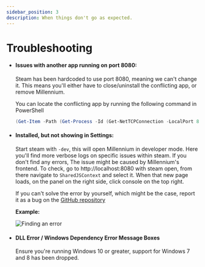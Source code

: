 ```yaml
---
sidebar_position: 3
description: When things don't go as expected.
---
```


# Troubleshooting

- #### Issues with another app running on port 8080: 
  Steam has been hardcoded to use port 8080, meaning we can't change it. This means you'll either have to close/uninstall the conflicting app, or remove Millennium.

  You can locate the conflicting app by running the following command in PowerShell
  ```powershell
  (Get-Item -Path (Get-Process -Id (Get-NetTCPConnection -LocalPort 8080 -State Listen).OwningProcess).Path).FullName
  ```

- #### Installed, but not showing in Settings: 

  Start steam with `-dev`, this will open Millennium in developer mode. Here you'll find more verbose logs on specific issues within steam. 
  If you don't find any errors, The issue might be caused by Millennium's frontend. To check, go to http://localhost:8080 with steam open, from there navigate
  to `SharedJSContext` and select it. When that new page loads, on the panel on the right side, click console on the top right. 

  
  If you can't solve the error by yourself, which might be the case, report it as a bug on the [GitHub repository](https://github.com/SteamClientHomebrew/Millennium/issues/new?assignees=&labels=bug&projects=&template=BUG-REPORT.yml&title=%5BBug%5D)

  **Example:**

  ![Finding an error](https://raw.githubusercontent.com/shdwmtr/steambrew/refs/heads/main/static/error-report.png)

- #### DLL Error / Windows Dependency Error Message Boxes
  Ensure you're running Windows 10 or greater, support for Windows 7 and 8 has been dropped. 